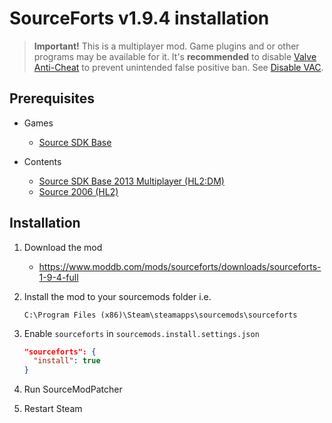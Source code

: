 # SourceForts v1.9.4 installation

> **Important!** This is a multiplayer mod. Game plugins and or other programs may be available for it. It's **recommended** to disable [Valve Anti-Cheat](https://developer.valvesoftware.com/wiki/Valve_Anti-Cheat) to prevent unintended false positive ban. See [Disable VAC](../disable-vac.md).

## Prerequisites

- Games
  - [Source SDK Base](../../../game-installation/game-installation/source-sdk-base.md)

- Contents
  - [Source SDK Base 2013 Multiplayer (HL2:DM)](../../../SourceContentInstaller/v0/content-installation/source-sdk-base-2013-multiplayer.md#hl2dm-content)
  - [Source 2006 (HL2)](../../../SourceContentInstaller/v0/content-installation/source-2006.md#hl2-content)

## Installation

1. Download the mod

   - <https://www.moddb.com/mods/sourceforts/downloads/sourceforts-1-9-4-full>

2. Install the mod to your sourcemods folder i.e.

   ```text
   C:\Program Files (x86)\Steam\steamapps\sourcemods\sourceforts
   ```

3. Enable `sourceforts` in `sourcemods.install.settings.json`

   ```json
   "sourceforts": {
     "install": true
   }
   ```

4. Run SourceModPatcher
5. Restart Steam
